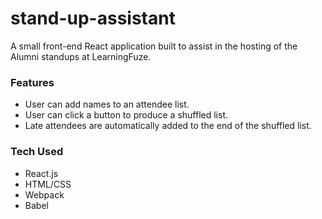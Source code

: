 # stand-up-assistant

A small front-end React application built to assist in the hosting of the Alumni standups at LearningFuze. 

### Features
* User can add names to an attendee list.
* User can click a button to produce a shuffled list.
* Late attendees are automatically added to the end of the shuffled list.

### Tech Used
* React.js
* HTML/CSS
* Webpack
* Babel
